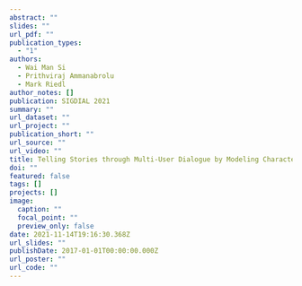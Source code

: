 ```yaml
---
abstract: ""
slides: ""
url_pdf: ""
publication_types:
  - "1"
authors:
  - Wai Man Si
  - Prithviraj Ammanabrolu
  - Mark Riedl
author_notes: []
publication: SIGDIAL 2021
summary: ""
url_dataset: ""
url_project: ""
publication_short: ""
url_source: ""
url_video: ""
title: Telling Stories through Multi-User Dialogue by Modeling Character Relations
doi: ""
featured: false
tags: []
projects: []
image:
  caption: ""
  focal_point: ""
  preview_only: false
date: 2021-11-14T19:16:30.368Z
url_slides: ""
publishDate: 2017-01-01T00:00:00.000Z
url_poster: ""
url_code: ""
---
```

